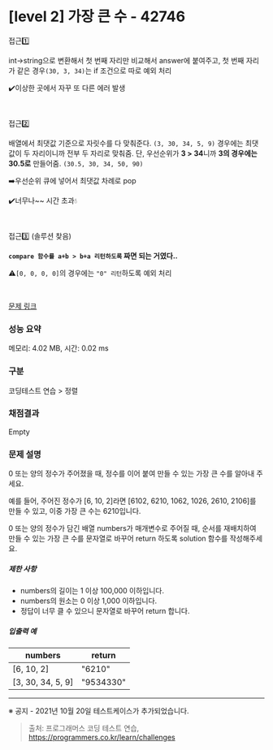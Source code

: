 # [level 2] 가장 큰 수 - 42746 

접근1️⃣

int->string으로 변환해서 첫 번째 자리만 비교해서 answer에 붙여주고, 첫 번째 자리가 같은 경우`(30, 3, 34)`는 if 조건으로 따로 예외 처리

✔️이상한 곳에서 자꾸 또 다른 에러 발생

<br>

접근2️⃣

배열에서 최댓값 기준으로 자릿수를 다 맞춰준다. `(3, 30, 34, 5, 9)` 경우에는 최댓값이 두 자리이니까 전부 두 자리로 맞춰줌. 단, 우선순위가 **3 > 34**니까 **3의 경우에는 30.5로** 만들어줌. `(30.5, 30, 34, 50, 90)`

➡️우선순위 큐에 넣어서 최댓값 차례로 pop

✔️너무나~~ 시간 초과💧

<br>

접근3️⃣ (솔루션 찾음)

**`compare 함수를 a+b > b+a 리턴하도록` 짜면 되는 거였다..**

⚠️`[0, 0, 0, 0]`의 경우에는 `"0" 리턴`하도록 예외 처리

<br>

[문제 링크](https://school.programmers.co.kr/learn/courses/30/lessons/42746) 

### 성능 요약

메모리: 4.02 MB, 시간: 0.02 ms

### 구분

코딩테스트 연습 > 정렬

### 채점결과

Empty

### 문제 설명

<p>0 또는 양의 정수가 주어졌을 때, 정수를 이어 붙여 만들 수 있는 가장 큰 수를 알아내 주세요.</p>

<p>예를 들어, 주어진 정수가 [6, 10, 2]라면 [6102, 6210, 1062, 1026, 2610, 2106]를 만들 수 있고, 이중 가장 큰 수는 6210입니다.</p>

<p>0 또는 양의 정수가 담긴 배열 numbers가 매개변수로 주어질 때, 순서를 재배치하여 만들 수 있는 가장 큰 수를 문자열로 바꾸어 return 하도록 solution 함수를 작성해주세요.</p>

<h5>제한 사항</h5>

<ul>
<li>numbers의 길이는 1 이상 100,000 이하입니다.</li>
<li>numbers의 원소는 0 이상 1,000 이하입니다.</li>
<li>정답이 너무 클 수 있으니 문자열로 바꾸어 return 합니다.</li>
</ul>

<h5>입출력 예</h5>
<table class="table">
        <thead><tr>
<th>numbers</th>
<th>return</th>
</tr>
</thead>
        <tbody><tr>
<td>[6, 10, 2]</td>
<td>"6210"</td>
</tr>
<tr>
<td>[3, 30, 34, 5, 9]</td>
<td>"9534330"</td>
</tr>
</tbody>
      </table>
<hr>

<p>※ 공지 - 2021년 10월 20일 테스트케이스가 추가되었습니다.</p>


> 출처: 프로그래머스 코딩 테스트 연습, https://programmers.co.kr/learn/challenges
